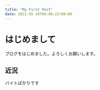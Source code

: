 ```yaml
---
title: "My First Post"
date: 2022-05-26T09:00:21+09:00
---
```


# はじめまして

ブログをはじめました。よろしくお願いします。

## 近況
バイトばかりです

